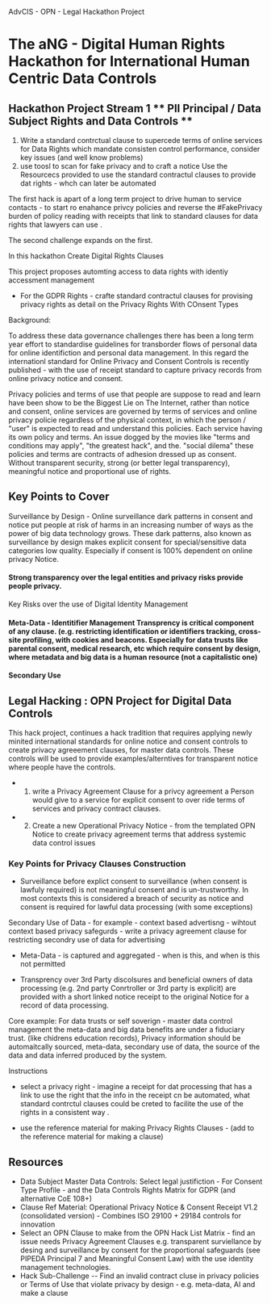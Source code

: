AdvCIS - OPN - Legal Hackathon Project

# The aNG - Digital Human Rights Hackathon for International Human Centric Data Controls

## Hackathon Project Stream 1 **  PII Principal /  Data Subject Rights and Data Controls **
1. Write a standard contrctual clause to supercede terms of online services for Data Rights which mandate consisten control performance, consider key issues (and well know problems) 
2. use toosl to scan for fake privacy and to craft a notice  Use the Resourcecs provided to use the standard contractul clauses to provide dat rights - whch can later be automated  

The first hack is apart of a long term project to drive human to service contacts - to start ro enahance  privcy policies and reverse the #FakePrivacy burden of policy reading with receipts that link to standard clauses for data rights that lawyers can use . 

The second challenge expands on the first. 

In this hackathon 
Create Digital Rights Clauses 

This project proposes automting access to data rights with identiy accessment management 

- For the GDPR Rights - crafte standard contractul clauses for provising privacy rights  as detail on the Privacy Rights With COnsent Types 

Background: 

To address these data governance challenges there has been a long term year effort to standardise guidelines for transborder flows of personal data for online identifiction and personal data management.  In this regard the internationl standard for Online Privacy and Consent Controls is recently published - with the use of receipt standard to capture privacy records from  online privacy notice and consent. 

Privacy policies and terms of use that people are suppose to read and learn have been show to be the Biggest Lie on The Internet, rather than notice and consent, online services are governed by terms of services and online privacy policie regardless of the physical context, in which the person / "user" is expected to read and understand this policies.  Each service having its own policy and terms.  An issue dogged by the movies like "terms and conditions may apply", "the greatest hack", and the. "social dilema" these policies and terms are contracts of adhesion dressed up as consent. Without transparent security, strong (or better legal transparency),  meaningful notice and proportional use of rights.


## Key Points to Cover
Surveillance by Design - Online surveillance dark patterns in consent and notice put people at risk of harms in an increasing number of ways as the power of big data technology grows. 
These dark patterns, also known as surveillance by design makes explicit consent for special/sensitive data categories low quality.  Especially if consent is 100% dependent on online privacy Notice.

#### Strong transparency over the legal entities and privacy risks provide people privacy.  
Key Risks over the use of Digital Identity Management 

#### Meta-Data -  Identitifier Management Transprency is critical component of any clause. (e.g. restricting identification or identifiers tracking,  cross-site profiling,  with cookies and beacons.  Especially for data trusts like parental consent, medical research, etc which require consent by design, where metadata and big data is a human resource (not a capitalistic one) 

#### Secondary Use 


## Legal Hacking : OPN Project for Digital Data Controls 

This hack project, continues a hack tradition that requires applying newly minited international standards for online notice and consent controls to create privacy agreeement clauses, for master data controls.  These controls  will be used to provide examples/alterntives for transparent notice where people have the controls. 

* 1. write a Privacy Agreement Clause for a privcy agreement a Person would give to a service for explicit consent to over ride terms of services and privacy contract clauses. 

* 2. Create a new Operational Privacy Notice - from the templated OPN Notice to create privacy agreement terms that address systemic data control issues


### Key Points for Privacy Clauses Construction
 
- Surveillance before explict consent to surveillance (when consent is lawfuly required) is not meaningful consent and is un-trustworthy.  In most contexts this is considered a breach of security as notice and consent is required for lawful data processing (with some exceptions)  

Secondary Use of Data - for example - context based advertisng - wihtout context based privacy safegurds - write a privacy agreement clause for restricting secondry use of data for advertising 

- Meta-Data - is captured and aggregated - when is this, and when is this not permitted 

- Transprency over 3rd Party discolsures and beneficial owners of data processing (e.g. 2nd party Conrtroller or 3rd party is explicit) are provided with a short linked notice receipt to the original Notice for a record of data processing. 

Core example: 
For data trusts or self soverign - master data control management the meta-data and big data benefits are under a fiduciary trust.   (like chidrens education records), Privacy information should be automaitcally sourced, meta-data, secondary use of data, the source of the data  and data inferred  produced by the system.  


Instructions
* select a privacy right - imagine a receipt for dat processing that has a link to use the right that the info in the receipt cn be automated, what standard contrctul clauses could be creted to facilite the use of the rights in a consistent way . 

* use the reference material for making Privacy Rights Clauses  - (add to the reference material for making a clause) 

## Resources 
* Data Subject Master Data Controls: Select legal justifiction - For Consent Type Profile - and the Data Controls Rights   Matrix for GDPR (and alternative CoE 108+)
* Clause Ref Material: Operational Privacy Notice & Consent Receipt V1.2 (consolidated version) - Combines ISO 29100 + 29184 controls for innovation 
* Select an OPN Clause to make from the OPN Hack List Matrix - find an issue needs Privacy Agreement Clauses e.g. transparent surviellance by desing and surveillance by consent for the proportional safeguards (see PIPEDA Principal 7 and Meaningful Consent Law) with the use identity management technologies.
*  Hack Sub-Challenge -- Find an invalid contract cluse in privacy policies or Terms of Use that violate privacy by design - e.g. meta-data, AI and make a clause


